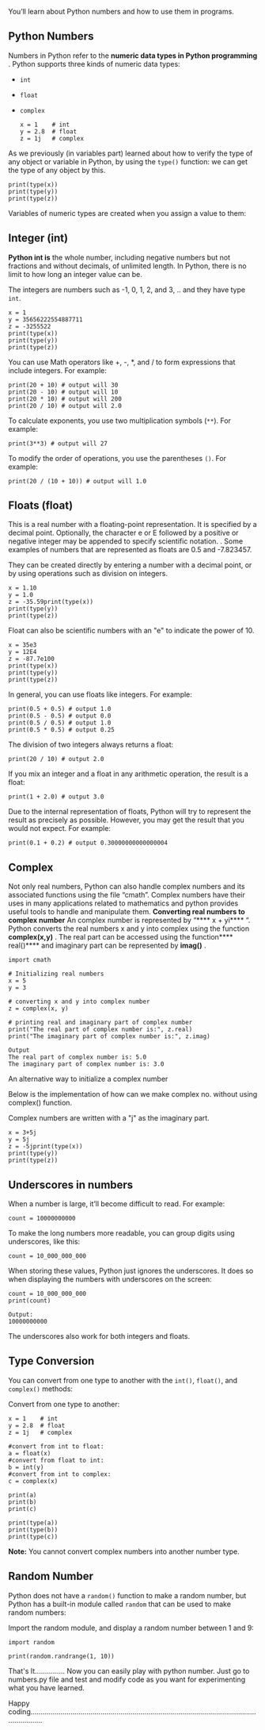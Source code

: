 You’ll learn about Python numbers and how to use them in programs.

## Python Numbers

Numbers in Python refer to the  **numeric data types in Python programming** . Python supports three kinds of numeric data types:

* `int`
* `float`
* `complex`

  ```
  x = 1    # int
  y = 2.8  # float
  z = 1j   # complex
  ```

As we previously (in variables part) learned about how to verify the type of any object or variable in Python, by using the `type()` function: we can get the type of any object by this.

```
print(type(x))
print(type(y))
print(type(z))
```

Variables of numeric types are created when you assign a value to them:

## ****Integer (int)****

****Python int is**** the whole number, including negative numbers but not fractions and without decimals, of unlimited length. In Python, there is no limit to how long an integer value can be.

The integers are numbers such as -1, 0, 1, 2, and 3, .. and they have type `int`.

```
x = 1
y = 35656222554887711
z = -3255522
print(type(x))
print(type(y))
print(type(z))
```

You can use Math operators like +, -, *, and / to form expressions that include integers. For example:

```
print(20 + 10) # output will 30
print(20 - 10) # output will 10
print(20 * 10) # output will 200
print(20 / 10) # output will 2.0

```

To calculate exponents, you use two multiplication symbols (`**`). For example:

```
print(3**3) # output will 27
```

To modify the order of operations, you use the parentheses `()`. For example:

```
print(20 / (10 + 10)) # output will 1.0
```

## ****Floats (float)****

This is a real number with a floating-point representation. It is specified by a decimal point. Optionally, the character e or E followed by a positive or negative integer may be appended to specify scientific notation. . Some examples of numbers that are represented as floats are 0.5 and -7.823457.

They can be created directly by entering a number with a decimal point, or by using operations such as division on integers.

```
x = 1.10
y = 1.0
z = -35.59print(type(x))
print(type(y))
print(type(z))
```

Float can also be scientific numbers with an "e" to indicate the power of 10.

```
x = 35e3
y = 12E4
z = -87.7e100
print(type(x))
print(type(y))
print(type(z))
```

In general, you can use floats like integers. For example:

```
print(0.5 + 0.5) # output 1.0
print(0.5 - 0.5) # output 0.0
print(0.5 / 0.5) # output 1.0
print(0.5 * 0.5) # output 0.25
```

The division of two integers always returns a float:

```
print(20 / 10) # output 2.0
```

If you mix an integer and a float in any arithmetic operation, the result is a float:

```
print(1 + 2.0) # output 3.0
```

Due to the internal representation of floats, Python will try to represent the result as precisely as possible. However, you may get the result that you would not expect. For example:

```
print(0.1 + 0.2) # output 0.30000000000000004
```

## Complex

Not only real numbers, Python can also handle complex numbers and its associated functions using the file “cmath”. Complex numbers have their uses in many applications related to mathematics and python provides useful tools to handle and manipulate them. ****Converting real numbers to complex number**** An complex number is represented by “**** x + yi**** “. Python converts the real numbers x and y into complex using the function  ****complex(x,y)**** . The real part can be accessed using the function**** real()**** and imaginary part can be represented by  ****imag()**** .

```
import cmath

# Initializing real numbers
x = 5
y = 3

# converting x and y into complex number
z = complex(x, y)

# printing real and imaginary part of complex number
print("The real part of complex number is:", z.real)
print("The imaginary part of complex number is:", z.imag)

Output
The real part of complex number is: 5.0
The imaginary part of complex number is: 3.0
```

An alternative way to initialize a complex number

Below is the implementation of how can we make complex no. without using complex() function.

Complex numbers are written with a "j" as the imaginary part.

```
x = 3+5j
y = 5j
z = -5jprint(type(x))
print(type(y))
print(type(z))
```

## Underscores in numbers

When a number is large, it’ll become difficult to read. For example:

```
count = 10000000000
```

To make the long numbers more readable, you can group digits using underscores, like this:

```
count = 10_000_000_000
```

When storing these values, Python just ignores the underscores. It does so when displaying the numbers with underscores on the screen:

```
count = 10_000_000_000
print(count)

Output:
10000000000
```

The underscores also work for both integers and floats.

## Type Conversion

You can convert from one type to another with the `int()`, `float()`, and `complex()` methods:

Convert from one type to another:

```
x = 1    # int
y = 2.8  # float
z = 1j   # complex

#convert from int to float:
a = float(x)
#convert from float to int:
b = int(y)
#convert from int to complex:
c = complex(x)

print(a)
print(b)
print(c)

print(type(a))
print(type(b))
print(type(c))
```

**Note:** You cannot convert complex numbers into another number type.

## Random Number

Python does not have a `random()` function to make a random number, but Python has a built-in module called `random` that can be used to make random numbers:

Import the random module, and display a random number between 1 and 9:

```
import random

print(random.randrange(1, 10))
```



That's It............... Now you can easily play with python number. Just go to numbers.py file and test and modify code as you want for experimenting what you have learned.

Happy coding..................................................................................................................................
